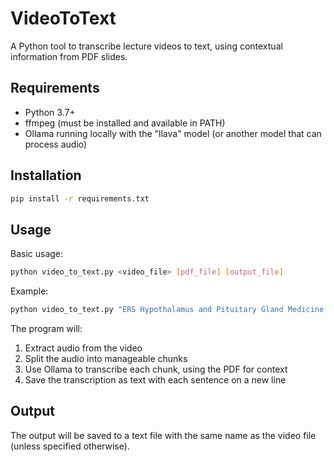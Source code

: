 # VideoToText

A Python tool to transcribe lecture videos to text, using contextual information from PDF slides.

## Requirements

- Python 3.7+
- ffmpeg (must be installed and available in PATH)
- Ollama running locally with the "llava" model (or another model that can process audio)

## Installation

```bash
pip install -r requirements.txt
```

## Usage

Basic usage:
```bash
python video_to_text.py <video_file> [pdf_file] [output_file]
```

Example:
```bash
python video_to_text.py "ERS Hypothalamus and Pituitary Gland Medicine 2A MMED9250 ONC-U .mp4" "Hypothalamas and Pituitary gland Prac.pdf"
```

The program will:
1. Extract audio from the video
2. Split the audio into manageable chunks
3. Use Ollama to transcribe each chunk, using the PDF for context
4. Save the transcription as text with each sentence on a new line

## Output

The output will be saved to a text file with the same name as the video file (unless specified otherwise).